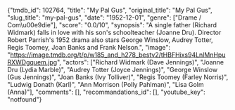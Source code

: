 {"tmdb_id": 102764, "title": "My Pal Gus", "original_title": "My Pal Gus", "slug_title": "my-pal-gus", "date": "1952-12-01", "genre": ["Drame / Com\u00e9die"], "score": "0.0/10", "synopsis": "A single father (Richard Widmark) falls in love with his son's schoolteacher (Joanne Dru). Director Robert Parrish's 1952 drama also stars George Winslow, Audrey Totter, Regis Toomey, Joan Banks and Frank Nelson.", "image": "https://image.tmdb.org/t/p/w185_and_h278_bestv2/tHBFHixs94LnlMnHpuRXWDgquem.jpg", "actors": ["Richard Widmark (Dave Jennings)", "Joanne Dru (Lydia Marble)", "Audrey Totter (Joyce Jennings)", "George Winslow (Gus Jennings)", "Joan Banks (Ivy Tolliver)", "Regis Toomey (Farley Norris)", "Ludwig Donath (Karl)", "Ann Morrison (Polly Pahlman)", "Lisa Golm (Anna)"], "comments": [], "recommandations_id": [], "youtube_key": "notfound"}